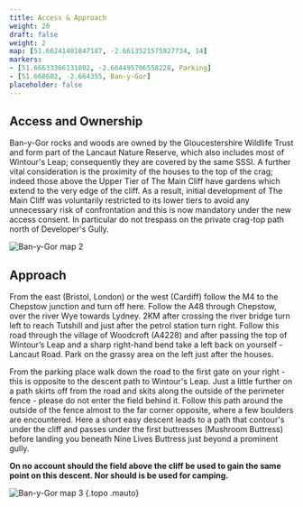 ```yaml
---
title: Access & Approach
weight: 20
draft: false
weight: 2
map: [51.66241401847187, -2.6613521575927734, 14]
markers:
- [51.66633366131802, -2.664495706558228, Parking]
- [51.668602, -2.664355, Ban-y-Gor]
placeholder: false
---
```



## Access and Ownership

Ban-y-Gor rocks and woods are owned by the Gloucestershire Wildlife Trust and form part of the Lancaut Nature Reserve, which also includes most of Wintour's Leap; consequently they are covered by the same SSSI. A further vital consideration is the proximity of the houses to the top of the crag; indeed those above the Upper Tier of The Main Cliff have gardens which extend to the very edge of the cliff. As a result, initial development of The Main Cliff was voluntarily restricted to its lower tiers to avoid any unnecessary risk of confrontation and this is now mandatory under the new access consent. In particular do not trespass on the private crag-top path north of Developer's Gully.

![Ban-y-Gor map 2](/img/south-wales/ban-y-gor/banmap2.gif)

## Approach

From the east (Bristol, London) or the west (Cardiff) follow the M4 to the Chepstow junction and turn off here. Follow the A48 through Chepstow, over the river Wye towards Lydney. 2KM after crossing the river bridge turn left to reach Tutshill and just after the petrol station turn right. Follow this road through the village of Woodcroft (A4228) and after passing the top of Wintour’s Leap and a sharp right-hand bend take a left back on yourself - Lancaut Road. Park on the grassy area on the left just after the houses.

From the parking place walk down the road to the first gate on your right - this is opposite to the descent path to Wintour's Leap. Just a little further on a path skirts off from the road and skits along the outside of the perimeter fence - please do not enter the field behind it. Follow this path around the outside of the fence almost to the far corner opposite, where a few boulders are encountered. Here a short easy descent leads to a path that contour's under the cliff and passes under the first buttresses (Mushroom Buttress) before landing you beneath Nine Lives Buttress just beyond a prominent gully.

**On no account should the field above the cliff be used to gain the same point on this descent. Nor should is be used for camping.**

![Ban-y-Gor map 3](/img/south-wales/ban-y-gor/banmap3.gif)
{.topo .mauto}

